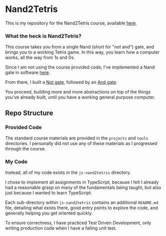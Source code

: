 # Nand2Tetris

This is my repository for the Nand2Tetris course, available [here](https://www.nand2tetris.org/).

### What the heck is Nand2Tetris?

This course takes you from a single Nand (short for "not and") gate, and brings you to a working Tetris game. In this way, you learn how a computer works, all the way from 1s and 0s.

Since I am not using the course provided code, I've implemented a Nand gate in software [here](https://github.com/Tyresius92/nand2tetris/blob/main/js-nand2tetris/src/gates/Nand.ts).

From there, I built a [Not gate](https://github.com/Tyresius92/nand2tetris/blob/main/js-nand2tetris/src/gates/Not.ts), followed by an [And gate](https://github.com/Tyresius92/nand2tetris/blob/main/js-nand2tetris/src/gates/And.ts).

You proceed, building more and more abstractions on top of the things you've already built, until you have a working general purpose computer.

## Repo Structure

### Provided Code

The standard course materials are provided in the `projects` and `tools` directories. I personally did not use any of these materials as I progressed through the course.

### My Code

Instead, all of my code exists in the `js-nand2tetris` directory.

I chose to implement all assignments in TypeScript, because I felt I already had a reasonable grasp on many of the fundamentals being taught, but also just because I wanted to learn TypeScript.

Each sub-directory within `js-nand2tetris` contains an additional `README.md` file, detailing what exists there, good entry points to explore the code, and generally helping you get oriented quickly.

To ensure correctness, I have practiced Test Driven Development, only writing production code when I have a failing unit test.
